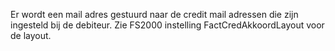 Er wordt een mail adres gestuurd naar de credit mail adressen die zijn ingesteld bij de debiteur. 
Zie FS2000 instelling FactCredAkkoordLayout voor de layout.
